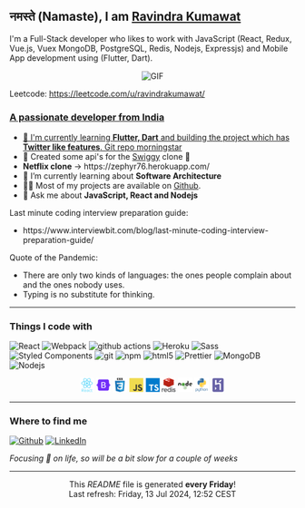 ## नमस्ते (Namaste), I am [Ravindra Kumawat](https://github.com/ravindrakumarkumawat)


I'm a Full-Stack developer who likes to work with JavaScript (React, Redux, Vue.js, Vuex MongoDB, PostgreSQL, Redis, Nodejs, Expressjs) and Mobile App development using (Flutter, Dart). 

<p align="center">
<img align="center" alt="GIF" src="https://media1.tenor.com/images/1c6140897565e34a4e98f618e220dc0d/tenor.gif?itemid=9358372" />
</p>

<p>Leetcode: <a href="https://leetcode.com/u/ravindrakumawat/" target="blank">https://leetcode.com/u/ravindrakumawat/</p>
  
<h3>A passionate developer from India</h3>

<ul>
<li>🤣 I'm currently learning <b>Flutter, Dart</b> and building the project which has <b>Twitter like features</b>. Git repo <a href="https://github.com/ravindrakumarkumawat/morningstar" target="blank">morningstar</a>
<li>🔭 Created some api's for the <a href="https://github.com/ravindrakumarkumawat/swiggy">Swiggy</a> clone 🤣</li>
<li><b>Netflix clone</b> -> https://zephyr76.herokuapp.com/</li>
<li>🌱 I’m currently learning about <strong>Software Architecture</strong> 
<li>👨‍💻 Most of my projects are available on <a href="https://github.com/ravindrakumarkumawat">Github</a>.</li>
<li>💬 Ask me about <strong>JavaScript, React and Nodejs</strong></li>
</ul>

Last minute coding interview preparation guide:
<ul>
<li>https://www.interviewbit.com/blog/last-minute-coding-interview-preparation-guide/</li>
</ul>

Quote of the Pandemic:

<ul>
<li>There are only two kinds of languages: the ones people complain about and the ones nobody uses.</li>
<li>Typing is no substitute for thinking.</li>
</ul>

-------

<h3>Things I code with</h3>
<p>
  <img alt="React" src="https://img.shields.io/badge/-React-45b8d8?style=flat-square&logo=react&logoColor=white" />  
  <img alt="Webpack" src="https://img.shields.io/badge/-Webpack-8DD6F9?style=flat-square&logo=webpack&logoColor=white" /> 
  <img alt="github actions" src="https://img.shields.io/badge/-Github_Actions-2088FF?style=flat-square&logo=github-actions&logoColor=white" />
  <img alt="Heroku" src="https://img.shields.io/badge/-Heroku-430098?style=flat-square&logo=heroku&logoColor=white" />
  <img alt="Sass" src="https://img.shields.io/badge/-Sass-CC6699?style=flat-square&logo=sass&logoColor=white" />
  <img alt="Styled Components" src="https://img.shields.io/badge/-Styled_Components-db7092?style=flat-square&logo=styled-components&logoColor=white" />
  <img alt="git" src="https://img.shields.io/badge/-Git-F05032?style=flat-square&logo=git&logoColor=white" />
  <img alt="npm" src="https://img.shields.io/badge/-NPM-CB3837?style=flat-square&logo=npm&logoColor=white" />
  <img alt="html5" src="https://img.shields.io/badge/-HTML5-E34F26?style=flat-square&logo=html5&logoColor=white" />
  <img alt="Prettier" src="https://img.shields.io/badge/-Prettier-F7B93E?style=flat-square&logo=prettier&logoColor=white" />
  <img alt="MongoDB" src="https://img.shields.io/badge/-MongoDB-13aa52?style=flat-square&logo=mongodb&logoColor=white" />
  <img alt="Nodejs" src="https://img.shields.io/badge/-Nodejs-43853d?style=flat-square&logo=Node.js&logoColor=white" />
</p>
<p align="center">
<img src="https://raw.githubusercontent.com/devicons/devicon/master/icons/react/react-original-wordmark.svg" alt="react" width="25" height="25" />
<img src="https://raw.githubusercontent.com/devicons/devicon/master/icons/bootstrap/bootstrap-plain.svg" alt="bootstrap" width="25" height="25" />
<img src="https://raw.githubusercontent.com/devicons/devicon/master/icons/css3/css3-original-wordmark.svg" alt="css3" width="25" height="25" />
<img src="https://raw.githubusercontent.com/devicons/devicon/master/icons/javascript/javascript-original.svg" alt="javascript" width="25" height="25" />
<img src="https://raw.githubusercontent.com/devicons/devicon/master/icons/typescript/typescript-original.svg" alt="typescript" width="25" height="25" />
<img src="https://raw.githubusercontent.com/devicons/devicon/master/icons/redis/redis-original-wordmark.svg" alt="redis" width="25" height="25" />
<img src="https://raw.githubusercontent.com/devicons/devicon/master/icons/nodejs/nodejs-original-wordmark.svg" alt="nodejs" width="25" height="25" />
<img src="https://raw.githubusercontent.com/devicons/devicon/master/icons/python/python-original-wordmark.svg" alt="python" width="25" height="25" />
<img src="https://raw.githubusercontent.com/devicons/devicon/master/icons/heroku/heroku-plain.svg" alt="heroku" width="25" height="25" />
</p>

-------

<h3>Where to find me</h3>
<p><a href="https://github.com/ravindrakumarkumawat" target="_blank"><img alt="Github" src="https://img.shields.io/badge/GitHub-%2312100E.svg?&style=for-the-badge&logo=Github&logoColor=white" /></a> 
  <a href="https://www.linkedin.com/in/ravindra-kumawat/" target="_blank"><img alt="LinkedIn" src="https://img.shields.io/badge/linkedin-%230077B5.svg?&style=for-the-badge&logo=linkedin&logoColor=white" /></a> 
</p>

_Focusing 🎯 on life, so will be a bit slow for a couple of weeks_

------------
<p align="center">This <i>README</i> file is generated <b>every Friday</b>!</br>Last refresh: Friday, 13 Jul 2024, 12:52
CEST<br /></p>


